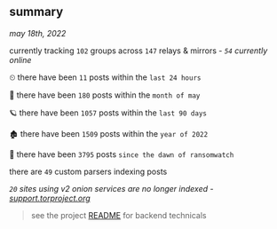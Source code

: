 
## summary
_may 18th, 2022_

currently tracking `102` groups across `147` relays & mirrors - _`54` currently online_

⏲ there have been `11` posts within the `last 24 hours`

🦈 there have been `180` posts within the `month of may`

🪐 there have been `1057` posts within the `last 90 days`

🏚 there have been `1509` posts within the `year of 2022`

🦕 there have been `3795` posts `since the dawn of ransomwatch`

there are `49` custom parsers indexing posts

_`20` sites using v2 onion services are no longer indexed - [support.torproject.org](https://support.torproject.org/onionservices/v2-deprecation/)_

> see the project [README](https://github.com/joshhighet/ransomwatch#ransomwatch--) for backend technicals
